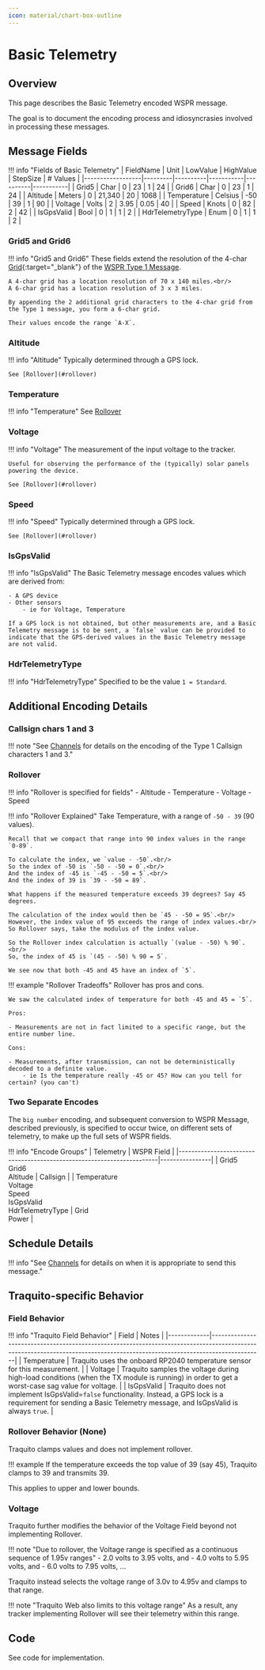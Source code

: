 ```yaml
---
icon: material/chart-box-outline
---
```


# Basic Telemetry

## Overview

This page describes the Basic Telemetry encoded WSPR message.

The goal is to document the encoding process and idiosyncrasies involved in processing these messages.


## Message Fields

!!! info "Fields of Basic Telemetry"
    | FieldName        | Unit    | LowValue | HighValue | StepSize | \# Values |
    |------------------|---------|----------|-----------|----------|-----------|
    | Grid5            | Char    | 0        | 23        | 1        | 24        |
    | Grid6            | Char    | 0        | 23        | 1        | 24        |
    | Altitude         | Meters  | 0        | 21,340    | 20       | 1068      |
    | Temperature      | Celsius | \-50     | 39        | 1        | 90        |
    | Voltage          | Volts   | 2        | 3.95      | 0.05     | 40        |
    | Speed            | Knots   | 0        | 82        | 2        | 42        |
    | IsGpsValid       | Bool    | 0        | 1         | 1        | 2         |
    | HdrTelemetryType | Enum    | 0        | 1         | 1        | 2         |


### Grid5 and Grid6

!!! info "Grid5 and Grid6"
    These fields extend the resolution of the 4-char [Grid](https://en.wikipedia.org/wiki/Maidenhead_Locator_System){:target="_blank"} of the [WSPR Type 1 Message](../README.md#type-1-message-format).

    A 4-char grid has a location resolution of 70 x 140 miles.<br/>
    A 6-char grid has a location resolution of 3 x 3 miles.

    By appending the 2 additional grid characters to the 4-char grid from the Type 1 message, you form a 6-char grid.

    Their values encode the range `A-X`.


### Altitude

!!! info "Altitude"
    Typically determined through a GPS lock.

    See [Rollover](#rollover)


### Temperature

!!! info "Temperature"
    See [Rollover](#rollover)


### Voltage

!!! info "Voltage"
    The measurement of the input voltage to the tracker.

    Useful for observing the performance of the (typically) solar panels powering the device.

    See [Rollover](#rollover)

### Speed

!!! info "Speed"
    Typically determined through a GPS lock.

    See [Rollover](#rollover)


### IsGpsValid

!!! info "IsGpsValid"
    The Basic Telemetry message encodes values which are derived from:
    
    - A GPS device
    - Other sensors
        - ie for Voltage, Temperature

    If a GPS lock is not obtained, but other measurements are, and a Basic Telemetry message is to be sent, a `false` value can be provided to indicate that the GPS-derived values in the Basic Telemetry message are not valid.



### HdrTelemetryType

!!! info "HdrTelemetryType"
    Specified to be the value `1 = Standard`.


## Additional Encoding Details

### Callsign chars 1 and 3

!!! note "See [Channels](../channels/README.md) for details on the encoding of the Type 1 Callsign characters 1 and 3."


### Rollover

!!! info "Rollover is specified for fields"
    - Altitude
    - Temperature
    - Voltage
    - Speed


!!! info "Rollover Explained"
    Take Temperature, with a range of `-50 - 39` (90 values).

    Recall that we compact that range into 90 index values in the range `0-89`.

    To calculate the index, we `value - -50`.<br/>
    So the index of -50 is `-50 - -50 = 0`.<br/>
    And the index of -45 is `-45 - -50 = 5`.<br/>
    And the index of 39 is `39 - -50 = 89`.

    What happens if the measured temperature exceeds 39 degrees? Say 45 degrees.

    The calculation of the index would then be `45 - -50 = 95`.<br/>
    However, the index value of 95 exceeds the range of index values.<br/>
    So Rollover says, take the modulus of the index value.

    So the Rollover index calculation is actually `(value - -50) % 90`.<br/>
    So, the index of 45 is `(45 - -50) % 90 = 5`.

    We see now that both -45 and 45 have an index of `5`.


!!! example "Rollover Tradeoffs"
    Rollover has pros and cons.

    We saw the calculated index of temperature for both -45 and 45 = `5`.

    Pros:

    - Measurements are not in fact limited to a specific range, but the entire number line.

    Cons:

    - Measurements, after transmission, can not be deterministically decoded to a definite value.
        - ie Is the temperature really -45 or 45? How can you tell for certain? (you can't)


### Two Separate Encodes

The `big number` encoding, and subsequent conversion to WSPR Message, described previously, is specified to occur twice, on different sets of telemetry, to make up the full sets of WSPR fields.

!!! info "Encode Groups"
    | Telemetry                                                             | WSPR Field     |
    |-----------------------------------------------------------------------|----------------|
    | Grid5<br/>Grid6<br/>Altitude                                          | Callsign       |
    | Temperature<br/>Voltage<br/>Speed<br/>IsGpsValid<br/>HdrTelemetryType | Grid<br/>Power |


## Schedule Details

!!! info "See [Channels](../channels/README.md) for details on when it is appropriate to send this message."


## Traquito-specific Behavior

### Field Behavior

!!! info "Traquito Field Behavior"
    | Field       | Notes                                                                                                                                                                      |
    |-------------|----------------------------------------------------------------------------------------------------------------------------------------------------------------------------|
    | Temperature | Traquito uses the onboard RP2040 temperature sensor for this measurement.                                                                                                  |
    | Voltage     | Traquito samples the voltage during high-load conditions (when the TX module is running) in order to get a worst-case sag value for voltage.                               |
    | IsGpsValid  | Traquito does not implement IsGpsValid=`false` functionality. Instead, a GPS lock is a requirement for sending a Basic Telemetry message, and IsGpsValid is always `true`. |

### Rollover Behavior (None)

Traquito clamps values and does not implement rollover.

!!! example
    If the temperature exceeds the top value of 39 (say 45), Traquito clamps to 39 and transmits 39.

This applies to upper and lower bounds.


### Voltage

Traquito further modifies the behavior of the Voltage Field beyond not implementing Rollover.

!!! note "Due to rollover, the Voltage range is specified as a continuous sequence of 1.95v ranges"
    - 2.0 volts to 3.95 volts, and
    - 4.0 volts to 5.95 volts, and
    - 6.0 volts to 7.95 volts, ...

Traquito instead selects the voltage range of 3.0v to 4.95v and clamps to that range.

!!! note "Traquito Web also limits to this voltage range"
    As a result, any tracker implementing Rollover will see their telemetry within this range.


## Code

See code for implementation.
